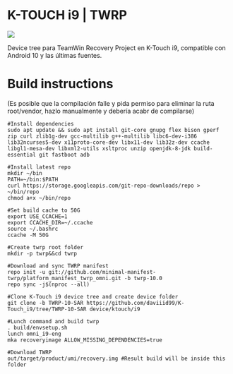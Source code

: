 # K-TOUCH i9 | TWRP

<img src="https://github.com/daviiid99/K-Touch_i9/blob/main/PXL_20210309_010217459.jpg">

Device tree para TeamWin Recovery Project en K-Touch i9, compatible con Android 10 y las últimas fuentes.


# Build instructions
(Es posible que la compilación falle y pida permiso para eliminar la ruta root/vendor, hazlo manualmente y debería acabr de compilarse)
```
#Install dependencies
sudo apt update && sudo apt install git-core gnupg flex bison gperf zip curl zlib1g-dev gcc-multilib g++-multilib libc6-dev-i386 lib32ncurses5-dev x11proto-core-dev libx11-dev lib32z-dev ccache libgl1-mesa-dev libxml2-utils xsltproc unzip openjdk-8-jdk build-essential git fastboot adb

#Install latest repo
mkdir ~/bin
PATH=~/bin:$PATH
curl https://storage.googleapis.com/git-repo-downloads/repo > ~/bin/repo
chmod a+x ~/bin/repo

#Set build cache to 50G
export USE_CCACHE=1
export CCACHE_DIR=~/.ccache
source ~/.bashrc
ccache -M 50G

#Create twrp root folder
mkdir -p twrp&&cd twrp

#Download and sync TWRP manifest
repo init -u git://github.com/minimal-manifest-twrp/platform_manifest_twrp_omni.git -b twrp-10.0
repo sync -j$(nproc --all)

#Clone K-Touch i9 device tree and create device folder
git clone -b TWRP-10-SAR https://github.com/daviiid99/K-Touch_i9/tree/TWRP-10-SAR device/ktouch/i9

#Lunch command and build twrp
. build/envsetup.sh
lunch omni_i9-eng
mka recoveryimage ALLOW_MISSING_DEPENDENCIES=true 

#Download TWRP 
out/target/product/umi/recovery.img #Result build will be inside this folder
```
